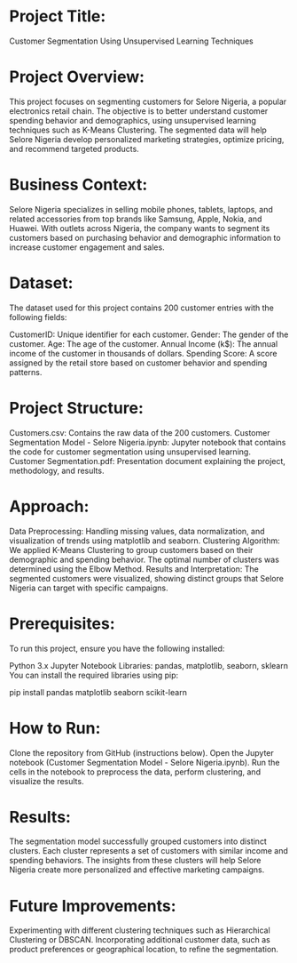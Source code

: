 
# Project Title:
Customer Segmentation Using Unsupervised Learning Techniques

# Project Overview:
This project focuses on segmenting customers for Selore Nigeria, a popular electronics retail chain. The objective is to better understand customer spending behavior and demographics, using unsupervised learning techniques such as K-Means Clustering. The segmented data will help Selore Nigeria develop personalized marketing strategies, optimize pricing, and recommend targeted products.

# Business Context:
Selore Nigeria specializes in selling mobile phones, tablets, laptops, and related accessories from top brands like Samsung, Apple, Nokia, and Huawei. With outlets across Nigeria, the company wants to segment its customers based on purchasing behavior and demographic information to increase customer engagement and sales.

# Dataset:
The dataset used for this project contains 200 customer entries with the following fields:

CustomerID: Unique identifier for each customer.
Gender: The gender of the customer.
Age: The age of the customer.
Annual Income (k$): The annual income of the customer in thousands of dollars.
Spending Score: A score assigned by the retail store based on customer behavior and spending patterns.

# Project Structure:
Customers.csv: Contains the raw data of the 200 customers.
Customer Segmentation Model - Selore Nigeria.ipynb: Jupyter notebook that contains the code for customer segmentation using unsupervised learning.
Customer Segmentation.pdf: Presentation document explaining the project, methodology, and results.

# Approach:
Data Preprocessing: Handling missing values, data normalization, and visualization of trends using matplotlib and seaborn.
Clustering Algorithm: We applied K-Means Clustering to group customers based on their demographic and spending behavior. The optimal number of clusters was determined using the Elbow Method.
Results and Interpretation: The segmented customers were visualized, showing distinct groups that Selore Nigeria can target with specific campaigns.

# Prerequisites:
To run this project, ensure you have the following installed:

Python 3.x
Jupyter Notebook
Libraries: pandas, matplotlib, seaborn, sklearn
You can install the required libraries using pip:


pip install pandas matplotlib seaborn scikit-learn
# How to Run:
Clone the repository from GitHub (instructions below).
Open the Jupyter notebook (Customer Segmentation Model - Selore Nigeria.ipynb).
Run the cells in the notebook to preprocess the data, perform clustering, and visualize the results.
# Results:
The segmentation model successfully grouped customers into distinct clusters. Each cluster represents a set of customers with similar income and spending behaviors. The insights from these clusters will help Selore Nigeria create more personalized and effective marketing campaigns.

# Future Improvements:
Experimenting with different clustering techniques such as Hierarchical Clustering or DBSCAN.
Incorporating additional customer data, such as product preferences or geographical location, to refine the segmentation.
